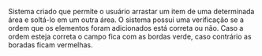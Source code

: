 Sistema criado que permite o usuário arrastar um item de uma determinada área e soltá-lo em um outra área.
O sistema possui uma verificação se a ordem que os elementos foram adicionados está correta ou não. 
Caso a ordem esteja correta o campo fica com as bordas verde, caso contrário as boradas ficam vermelhas.